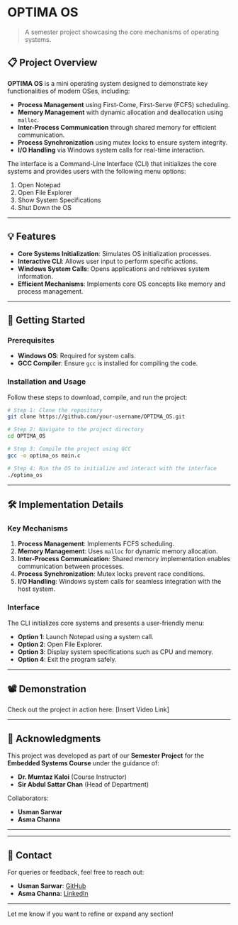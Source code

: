 # **OPTIMA OS**  
> A semester project showcasing the core mechanisms of operating systems.  

## 📋 **Project Overview**  
**OPTIMA OS** is a mini operating system designed to demonstrate key functionalities of modern OSes, including:  
- **Process Management** using First-Come, First-Serve (FCFS) scheduling.  
- **Memory Management** with dynamic allocation and deallocation using `malloc`.  
- **Inter-Process Communication** through shared memory for efficient communication.  
- **Process Synchronization** using mutex locks to ensure system integrity.  
- **I/O Handling** via Windows system calls for real-time interaction.  

The interface is a Command-Line Interface (CLI) that initializes the core systems and provides users with the following menu options:  
1. Open Notepad  
2. Open File Explorer  
3. Show System Specifications  
4. Shut Down the OS  

---

## 💡 **Features**  
- **Core Systems Initialization**: Simulates OS initialization processes.  
- **Interactive CLI**: Allows user input to perform specific actions.  
- **Windows System Calls**: Opens applications and retrieves system information.  
- **Efficient Mechanisms**: Implements core OS concepts like memory and process management.  

---

## 🔧 **Getting Started**  

### **Prerequisites**  
- **Windows OS**: Required for system calls.  
- **GCC Compiler**: Ensure `gcc` is installed for compiling the code.  

### **Installation and Usage**  

Follow these steps to download, compile, and run the project:  

```bash
# Step 1: Clone the repository
git clone https://github.com/your-username/OPTIMA_OS.git

# Step 2: Navigate to the project directory
cd OPTIMA_OS

# Step 3: Compile the project using GCC
gcc -o optima_os main.c

# Step 4: Run the OS to initialize and interact with the interface
./optima_os
```

---

## 🛠️ **Implementation Details**  

### **Key Mechanisms**  
1. **Process Management**: Implements FCFS scheduling.  
2. **Memory Management**: Uses `malloc` for dynamic memory allocation.  
3. **Inter-Process Communication**: Shared memory implementation enables communication between processes.  
4. **Process Synchronization**: Mutex locks prevent race conditions.  
5. **I/O Handling**: Windows system calls for seamless integration with the host system.  

### **Interface**  
The CLI initializes core systems and presents a user-friendly menu:  
- **Option 1**: Launch Notepad using a system call.  
- **Option 2**: Open File Explorer.  
- **Option 3**: Display system specifications such as CPU and memory.  
- **Option 4**: Exit the program safely.  

---

## 📽️ **Demonstration**  
Check out the project in action here: [Insert Video Link]  

---

## 🤝 **Acknowledgments**  
This project was developed as part of our **Semester Project** for the **Embedded Systems Course** under the guidance of:  
- **Dr. Mumtaz Kaloi** (Course Instructor)  
- **Sir Abdul Sattar Chan** (Head of Department)  

Collaborators:  
- **Usman Sarwar**  
- **Asma Channa**  

---  

---

## 🌟 **Contact**  
For queries or feedback, feel free to reach out:  
- **Usman Sarwar**: [GitHub](https://github.com/your-username)  
- **Asma Channa**: [LinkedIn](https://www.linkedin.com/in/asma-channa)  

---

Let me know if you want to refine or expand any section!
